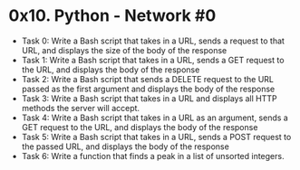 # 0x10. Python - Network #0
- Task 0: Write a Bash script that takes in a URL, sends a request to that URL, and displays the size of the body of the response
- Task 1: Write a Bash script that takes in a URL, sends a GET request to the URL, and displays the body of the response
- Task 2: Write a Bash script that sends a DELETE request to the URL passed as the first argument and displays the body of the response
- Task 3: Write a Bash script that takes in a URL and displays all HTTP methods the server will accept.
- Task 4: Write a Bash script that takes in a URL as an argument, sends a GET request to the URL, and displays the body of the response
- Task 5: Write a Bash script that takes in a URL, sends a POST request to the passed URL, and displays the body of the response
- Task 6: Write a function that finds a peak in a list of unsorted integers.
